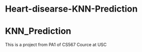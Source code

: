 # Heart-disearse-KNN-Prediction

# KNN_Prediction
This is a project from PA1 of CS567 Cource at USC
